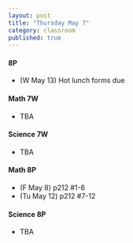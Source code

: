```yaml
---
layout: post
title: "Thursday May 7"
category: classroom
published: true
---
```

#### 8P
* (W May 13) Hot lunch forms due

#### Math 7W
* TBA

#### Science 7W
* TBA

#### Math 8P
* (F May 8) p212 #1-6
* (Tu May 12) p212 #7-12

#### Science 8P
* TBA
